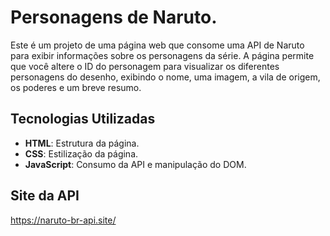 # Personagens de Naruto.

Este é um projeto de uma página web que consome uma API de Naruto para exibir informações sobre os personagens da série. A página permite que você altere o ID do personagem para visualizar os diferentes personagens do desenho, exibindo o nome, uma imagem, a vila de origem, os poderes e um breve resumo.

## Tecnologias Utilizadas

- **HTML**: Estrutura da página.
- **CSS**: Estilização da página.
- **JavaScript**: Consumo da API e manipulação do DOM.

## Site da API

https://naruto-br-api.site/

